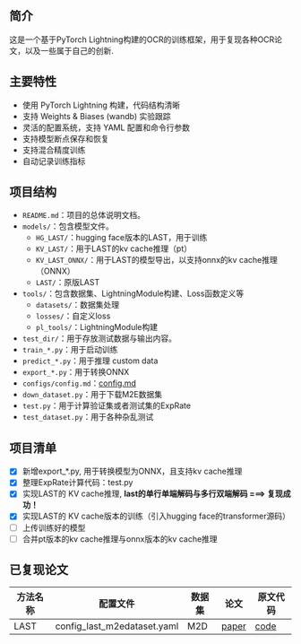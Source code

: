## 简介
这是一个基于PyTorch Lightning构建的OCR的训练框架，用于复现各种OCR论文，以及一些属于自己的创新.  

## 主要特性
- 使用 PyTorch Lightning 构建，代码结构清晰
- 支持 Weights & Biases (wandb) 实验跟踪
- 灵活的配置系统，支持 YAML 配置和命令行参数
- 支持模型断点保存和恢复
- 支持混合精度训练
- 自动记录训练指标

## 项目结构
- `README.md`：项目的总体说明文档。
- `models/`：包含模型文件。
  - `HG_LAST/`：hugging face版本的LAST，用于训练
  - `KV_LAST/`：用于LAST的kv cache推理（pt）
  - `KV_LAST_ONNX/`：用于LAST的模型导出，以支持onnx的kv cache推理（ONNX）
  - `LAST/`：原版LAST
- `tools/`：包含数据集、LightningModule构建、Loss函数定义等
  - `datasets/`：数据集处理
  - `losses/`：自定义loss
  - `pl_tools/`：LightningModule构建
- `test_dir/`：用于存放测试数据与输出内容。
- `train_*.py`：用于启动训练
- `predict_*.py`：用于推理 custom data
- `export_*.py`：用于转换ONNX
- `configs/config.md`：[config.md](configs/config.md)
- `down_dataset.py`：用于下载M2E数据集
- `test.py`：用于计算验证集或者测试集的ExpRate
- `test_dataset.py`：用于各种杂乱测试

## 项目清单
- [x] 新增export_*.py, 用于转换模型为ONNX，且支持kv cache推理
- [x] 整理ExpRate计算代码：test.py
- [x] 实现LAST的 KV cache推理, **last的单行单端解码与多行双端解码 ===> 复现成功！**
- [x] 实现LAST的 KV cache版本的训练（引入hugging face的transformer源码）
- [ ] 上传训练好的模型
- [ ] 合并pt版本的kv cache推理与onnx版本的kv cache推理

## 已复现论文
| **方法名称** | **配置文件** | **数据集** | **论文** | **原文代码** |
| --- | --- | --- | --- | --- |
| LAST | config_last_m2edataset.yaml | M2D | [paper](https://dl.acm.org/doi/abs/10.1145/3581783.3612499) | [code](https://github.com/HCIILAB/LAST) |



